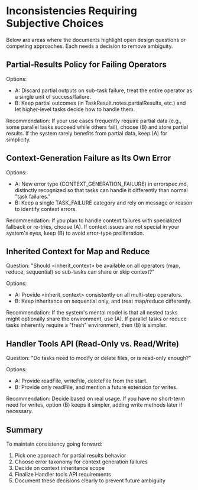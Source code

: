 # Inconsistencies Requiring Subjective Choices

Below are areas where the documents highlight open design questions or competing approaches. Each needs a decision to remove ambiguity.

## Partial-Results Policy for Failing Operators

Options:
- A: Discard partial outputs on sub-task failure, treat the entire operator as a single unit of success/failure.
- B: Keep partial outcomes (in TaskResult.notes.partialResults, etc.) and let higher-level tasks decide how to handle them.

Recommendation: If your use cases frequently require partial data (e.g., some parallel tasks succeed while others fail), choose (B) and store partial results. If the system rarely benefits from partial data, keep (A) for simplicity.

## Context-Generation Failure as Its Own Error

Options:
- A: New error type (CONTEXT_GENERATION_FAILURE) in errorspec.md, distinctly recognized so that tasks can handle it differently than normal "task failures."
- B: Keep a single TASK_FAILURE category and rely on message or reason to identify context errors.

Recommendation: If you plan to handle context failures with specialized fallback or re-tries, choose (A). If context issues are not special in your system's eyes, keep (B) to avoid error-type proliferation.

## Inherited Context for Map and Reduce

Question: "Should <inherit_context> be available on all operators (map, reduce, sequential) so sub-tasks can share or skip context?"

Options:
- A: Provide <inherit_context> consistently on all multi-step operators.
- B: Keep inheritance on sequential only, and treat map/reduce differently.

Recommendation: If the system's mental model is that all nested tasks might optionally share the environment, use (A). If parallel tasks or reduce tasks inherently require a "fresh" environment, then (B) is simpler.

## Handler Tools API (Read-Only vs. Read/Write)

Question: "Do tasks need to modify or delete files, or is read-only enough?"

Options:
- A: Provide readFile, writeFile, deleteFile from the start.
- B: Provide only readFile, and mention a future extension for writes.

Recommendation: Decide based on real usage. If you have no short-term need for writes, option (B) keeps it simpler, adding write methods later if necessary.

## Summary

To maintain consistency going forward:
1. Pick one approach for partial results behavior
2. Choose error taxonomy for context generation failures
3. Decide on context inheritance scope
4. Finalize Handler tools API requirements
5. Document these decisions clearly to prevent future ambiguity
